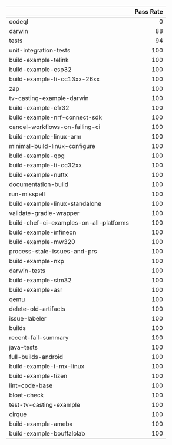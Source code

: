 |                                         |   Pass Rate |
|:----------------------------------------|------------:|
| codeql                                  |           0 |
| darwin                                  |          88 |
| tests                                   |          94 |
| unit-integration-tests                  |         100 |
| build-example-telink                    |         100 |
| build-example-esp32                     |         100 |
| build-example-ti-cc13xx-26xx            |         100 |
| zap                                     |         100 |
| tv-casting-example-darwin               |         100 |
| build-example-efr32                     |         100 |
| build-example-nrf-connect-sdk           |         100 |
| cancel-workflows-on-failing-ci          |         100 |
| build-example-linux-arm                 |         100 |
| minimal-build-linux-configure           |         100 |
| build-example-qpg                       |         100 |
| build-example-ti-cc32xx                 |         100 |
| build-example-nuttx                     |         100 |
| documentation-build                     |         100 |
| run-misspell                            |         100 |
| build-example-linux-standalone          |         100 |
| validate-gradle-wrapper                 |         100 |
| build-chef-ci-examples-on-all-platforms |         100 |
| build-example-infineon                  |         100 |
| build-example-mw320                     |         100 |
| process-stale-issues-and-prs            |         100 |
| build-example-nxp                       |         100 |
| darwin-tests                            |         100 |
| build-example-stm32                     |         100 |
| build-example-asr                       |         100 |
| qemu                                    |         100 |
| delete-old-artifacts                    |         100 |
| issue-labeler                           |         100 |
| builds                                  |         100 |
| recent-fail-summary                     |         100 |
| java-tests                              |         100 |
| full-builds-android                     |         100 |
| build-example-i-mx-linux                |         100 |
| build-example-tizen                     |         100 |
| lint-code-base                          |         100 |
| bloat-check                             |         100 |
| test-tv-casting-example                 |         100 |
| cirque                                  |         100 |
| build-example-ameba                     |         100 |
| build-example-bouffalolab               |         100 |